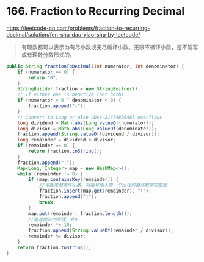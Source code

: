# 166. Fraction to Recurring Decimal

 https://leetcode-cn.com/problems/fraction-to-recurring-decimal/solution/fen-shu-dao-xiao-shu-by-leetcode/ 

>   有理数都可以表示为有尽小数或无尽循坏小数。无限不循环小数，是不能写成有理数分数形式的。 

```java
public String fractionToDecimal(int numerator, int denominator) {
    if (numerator == 0) {
        return "0";
    }
    StringBuilder fraction = new StringBuilder();
    // If either one is negative (not both)
    if (numerator < 0 ^ denominator < 0) {
        fraction.append("-");
    }
    // Convert to Long or else abs(-2147483648) overflows
    long dividend = Math.abs(Long.valueOf(numerator));
    long divisor = Math.abs(Long.valueOf(denominator));
    fraction.append(String.valueOf(dividend / divisor));
    long remainder = dividend % divisor;
    if (remainder == 0) {
        return fraction.toString();
    }
    fraction.append(".");
    Map<Long, Integer> map = new HashMap<>();
    while (remainder != 0) {
        if (map.containsKey(remainder)) {
            //可能是混循环小数，将括号插入第一个出现的循环数字的前面
            fraction.insert(map.get(remainder), "(");
            fraction.append(")");
            break;
        }
        map.put(remainder, fraction.length());
        //笔算除法的原理，补0
        remainder *= 10;
        fraction.append(String.valueOf(remainder / divisor));
        remainder %= divisor;
    }
    return fraction.toString();
}
```

